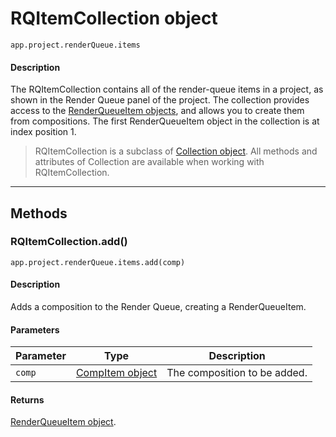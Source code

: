 # RQItemCollection object

`app.project.renderQueue.items`

#### Description

The RQItemCollection contains all of the render-queue items in a project, as shown in the Render Queue panel of the project. The collection provides access to the [RenderQueueItem objects](renderqueueitem.md), and allows you to create them from compositions. The first RenderQueueItem object in the collection is at index position 1.

> RQItemCollection is a subclass of [Collection object](../other/collection.md). All methods and attributes of Collection are available when working with RQItemCollection.

---

## Methods

### RQItemCollection.add()

`app.project.renderQueue.items.add(comp)`

#### Description

Adds a composition to the Render Queue, creating a RenderQueueItem.

#### Parameters

| Parameter |                  Type                   |         Description          |
| --------- | --------------------------------------- | ---------------------------- |
| `comp`    | [CompItem object](../item/compitem.md) | The composition to be added. |

#### Returns

[RenderQueueItem object](renderqueueitem.md).
